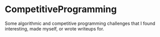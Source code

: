# CompetitiveProgramming
Some algorithmic and competitive programming challenges that I found interesting, made myself, or wrote writeups for.
